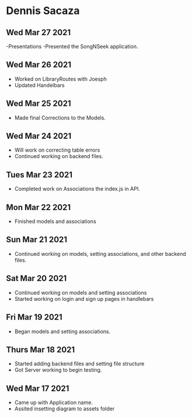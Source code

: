 # Dennis Sacaza

## Wed Mar 27 2021
-Presentations
  -Presented the SongNSeek application.
  
## Wed Mar 26 2021
- Worked on LibraryRoutes with Joesph
- Updated Handelbars

## Wed Mar 25 2021
- Made final Corrections to the Models.

## Wed Mar 24 2021
- Will work on correcting table errors
- Continued working on backend files.

## Tues Mar 23 2021
- Completed work on Associations the index.js in API. 

## Mon Mar 22 2021
- Finished models and associations

## Sun Mar 21 2021
- Continued working on models, setting associations, and other backend files.

## Sat Mar 20 2021
- Continued working on models and setting associations
- Started working on login and sign up pages in handlebars

## Fri Mar 19 2021
- Began models and setting associations.

## Thurs Mar 18 2021
- Started adding backend files and setting file structure  
- Got Server working to begin testing.

## Wed Mar 17 2021
- Came up with Application name.
- Assited insetting diagram to assets folder

